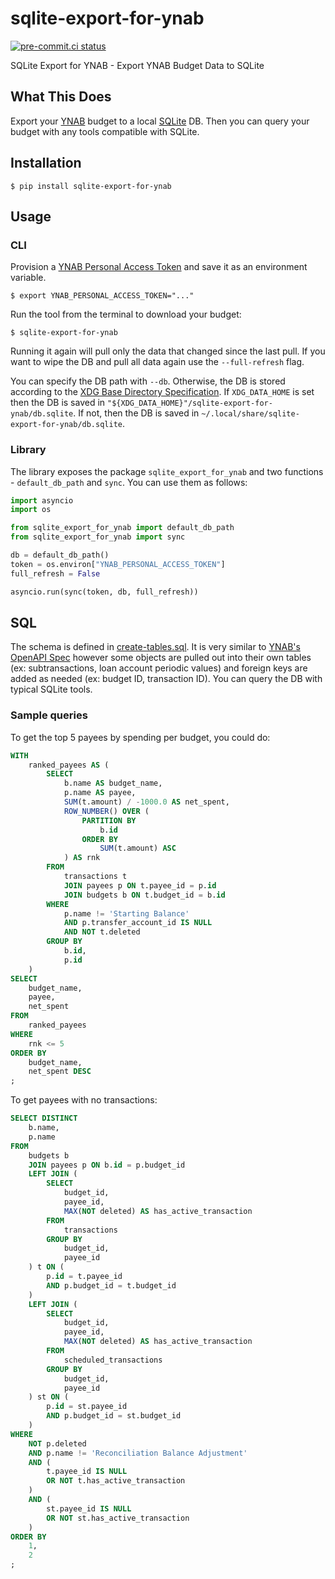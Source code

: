 # sqlite-export-for-ynab

[![pre-commit.ci status](https://results.pre-commit.ci/badge/github/mxr/sqlite-export-for-ynab/main.svg)](https://results.pre-commit.ci/latest/github/mxr/sqlite-export-for-ynab/main)

SQLite Export for YNAB - Export YNAB Budget Data to SQLite

## What This Does

Export your [YNAB](https://ynab.com/) budget to a local [SQLite](https://www.sqlite.org/) DB. Then you can query your budget with any tools compatible with SQLite.

## Installation

```console
$ pip install sqlite-export-for-ynab
```

## Usage

### CLI

Provision a [YNAB Personal Access Token](https://api.ynab.com/#personal-access-tokens) and save it as an environment variable.

```console
$ export YNAB_PERSONAL_ACCESS_TOKEN="..."
```

Run the tool from the terminal to download your budget:

```console
$ sqlite-export-for-ynab
```

Running it again will pull only the data that changed since the last pull. If you want to wipe the DB and pull all data again use the `--full-refresh` flag.

You can specify the DB path with `--db`. Otherwise, the DB is stored according to the [XDG Base Directory Specification](https://specifications.freedesktop.org/basedir-spec/latest/index.html).
If `XDG_DATA_HOME` is set then the DB is saved in `"${XDG_DATA_HOME}"/sqlite-export-for-ynab/db.sqlite`.
If not, then the DB is saved in `~/.local/share/sqlite-export-for-ynab/db.sqlite`.

### Library

The library exposes the package `sqlite_export_for_ynab` and two functions - `default_db_path` and `sync`. You can use them as follows:

```python
import asyncio
import os

from sqlite_export_for_ynab import default_db_path
from sqlite_export_for_ynab import sync

db = default_db_path()
token = os.environ["YNAB_PERSONAL_ACCESS_TOKEN"]
full_refresh = False

asyncio.run(sync(token, db, full_refresh))
```

## SQL

The schema is defined in [create-tables.sql](sqlite_export_for_ynab/ddl/create-tables.sql). It is very similar to [YNAB's OpenAPI Spec](https://api.ynab.com/papi/open_api_spec.yaml) however some objects are pulled out into their own tables (ex: subtransactions, loan account periodic values) and foreign keys are added as needed (ex: budget ID, transaction ID). You can query the DB with typical SQLite tools.

### Sample queries

To get the top 5 payees by spending per budget, you could do:

```sql
WITH
    ranked_payees AS (
        SELECT
            b.name AS budget_name,
            p.name AS payee,
            SUM(t.amount) / -1000.0 AS net_spent,
            ROW_NUMBER() OVER (
                PARTITION BY
                    b.id
                ORDER BY
                    SUM(t.amount) ASC
            ) AS rnk
        FROM
            transactions t
            JOIN payees p ON t.payee_id = p.id
            JOIN budgets b ON t.budget_id = b.id
        WHERE
            p.name != 'Starting Balance'
            AND p.transfer_account_id IS NULL
            AND NOT t.deleted
        GROUP BY
            b.id,
            p.id
    )
SELECT
    budget_name,
    payee,
    net_spent
FROM
    ranked_payees
WHERE
    rnk <= 5
ORDER BY
    budget_name,
    net_spent DESC
;
```

To get payees with no transactions:

```sql
SELECT DISTINCT
    b.name,
    p.name
FROM
    budgets b
    JOIN payees p ON b.id = p.budget_id
    LEFT JOIN (
        SELECT
            budget_id,
            payee_id,
            MAX(NOT deleted) AS has_active_transaction
        FROM
            transactions
        GROUP BY
            budget_id,
            payee_id
    ) t ON (
        p.id = t.payee_id
        AND p.budget_id = t.budget_id
    )
    LEFT JOIN (
        SELECT
            budget_id,
            payee_id,
            MAX(NOT deleted) AS has_active_transaction
        FROM
            scheduled_transactions
        GROUP BY
            budget_id,
            payee_id
    ) st ON (
        p.id = st.payee_id
        AND p.budget_id = st.budget_id
    )
WHERE
    NOT p.deleted
    AND p.name != 'Reconciliation Balance Adjustment'
    AND (
        t.payee_id IS NULL
        OR NOT t.has_active_transaction
    )
    AND (
        st.payee_id IS NULL
        OR NOT st.has_active_transaction
    )
ORDER BY
    1,
    2
;
```

